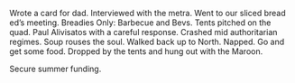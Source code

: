 Wrote a card for dad. Interviewed with the metra. Went to our sliced bread ed’s meeting. Breadies Only: Barbecue and Bevs. Tents pitched on the quad. Paul Alivisatos with a careful response. Crashed mid authoritarian regimes. Soup rouses the soul. Walked back up to North. Napped. Go and get some food. Dropped by the tents and hung out with the Maroon. 

Secure summer funding.
